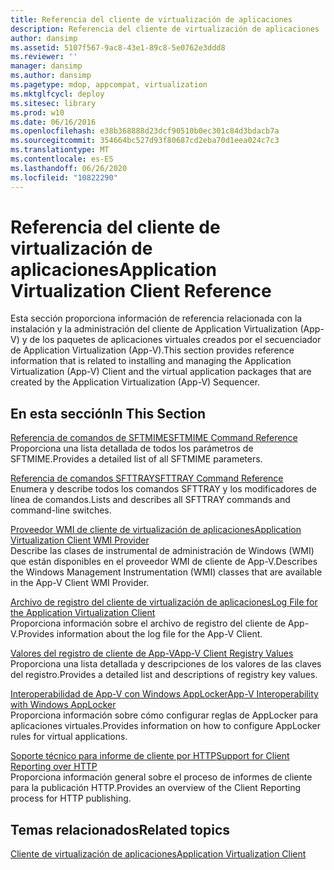 ```yaml
---
title: Referencia del cliente de virtualización de aplicaciones
description: Referencia del cliente de virtualización de aplicaciones
author: dansimp
ms.assetid: 5107f567-9ac8-43e1-89c8-5e0762e3ddd8
ms.reviewer: ''
manager: dansimp
ms.author: dansimp
ms.pagetype: mdop, appcompat, virtualization
ms.mktglfcycl: deploy
ms.sitesec: library
ms.prod: w10
ms.date: 06/16/2016
ms.openlocfilehash: e38b368888d23dcf90510b0ec301c84d3bdacb7a
ms.sourcegitcommit: 354664bc527d93f80687cd2eba70d1eea024c7c3
ms.translationtype: MT
ms.contentlocale: es-ES
ms.lasthandoff: 06/26/2020
ms.locfileid: "10822290"
---
```

# <span data-ttu-id="0b97a-103">Referencia del cliente de virtualización de aplicaciones</span><span class="sxs-lookup"><span data-stu-id="0b97a-103">Application Virtualization Client Reference</span></span>


<span data-ttu-id="0b97a-104">Esta sección proporciona información de referencia relacionada con la instalación y la administración del cliente de Application Virtualization (App-V) y de los paquetes de aplicaciones virtuales creados por el secuenciador de Application Virtualization (App-V).</span><span class="sxs-lookup"><span data-stu-id="0b97a-104">This section provides reference information that is related to installing and managing the Application Virtualization (App-V) Client and the virtual application packages that are created by the Application Virtualization (App-V) Sequencer.</span></span>

## <span data-ttu-id="0b97a-105">En esta sección</span><span class="sxs-lookup"><span data-stu-id="0b97a-105">In This Section</span></span>


<a href="" id="sftmime--command-reference"></a>[<span data-ttu-id="0b97a-106">Referencia de comandos de SFTMIME</span><span class="sxs-lookup"><span data-stu-id="0b97a-106">SFTMIME Command Reference</span></span>](sftmime--command-reference.md)  
<span data-ttu-id="0b97a-107">Proporciona una lista detallada de todos los parámetros de SFTMIME.</span><span class="sxs-lookup"><span data-stu-id="0b97a-107">Provides a detailed list of all SFTMIME parameters.</span></span>

<a href="" id="sfttray-command-reference"></a>[<span data-ttu-id="0b97a-108">Referencia de comandos SFTTRAY</span><span class="sxs-lookup"><span data-stu-id="0b97a-108">SFTTRAY Command Reference</span></span>](sfttray-command-reference.md)  
<span data-ttu-id="0b97a-109">Enumera y describe todos los comandos SFTTRAY y los modificadores de línea de comandos.</span><span class="sxs-lookup"><span data-stu-id="0b97a-109">Lists and describes all SFTTRAY commands and command-line switches.</span></span>

<a href="" id="application-virtualization-client-wmi-provider"></a>[<span data-ttu-id="0b97a-110">Proveedor WMI de cliente de virtualización de aplicaciones</span><span class="sxs-lookup"><span data-stu-id="0b97a-110">Application Virtualization Client WMI Provider</span></span>](application-virtualization-client-wmi-provider.md)  
<span data-ttu-id="0b97a-111">Describe las clases de instrumental de administración de Windows (WMI) que están disponibles en el proveedor WMI de cliente de App-V.</span><span class="sxs-lookup"><span data-stu-id="0b97a-111">Describes the Windows Management Instrumentation (WMI) classes that are available in the App-V Client WMI Provider.</span></span>

<a href="" id="log-file-for-the-application-virtualization-client"></a>[<span data-ttu-id="0b97a-112">Archivo de registro del cliente de virtualización de aplicaciones</span><span class="sxs-lookup"><span data-stu-id="0b97a-112">Log File for the Application Virtualization Client</span></span>](log-file-for-the-application-virtualization-client.md)  
<span data-ttu-id="0b97a-113">Proporciona información sobre el archivo de registro del cliente de App-V.</span><span class="sxs-lookup"><span data-stu-id="0b97a-113">Provides information about the log file for the App-V Client.</span></span>

<a href="" id="app-v-client-registry-values"></a>[<span data-ttu-id="0b97a-114">Valores del registro de cliente de App-V</span><span class="sxs-lookup"><span data-stu-id="0b97a-114">App-V Client Registry Values</span></span>](app-v-client-registry-values-sp1.md)  
<span data-ttu-id="0b97a-115">Proporciona una lista detallada y descripciones de los valores de las claves del registro.</span><span class="sxs-lookup"><span data-stu-id="0b97a-115">Provides a detailed list and descriptions of registry key values.</span></span>

<a href="" id="app-v-interoperability-with-windows-applocker"></a>[<span data-ttu-id="0b97a-116">Interoperabilidad de App-V con Windows AppLocker</span><span class="sxs-lookup"><span data-stu-id="0b97a-116">App-V Interoperability with Windows AppLocker</span></span>](app-v-interoperability-with-windows-applocker.md)  
<span data-ttu-id="0b97a-117">Proporciona información sobre cómo configurar reglas de AppLocker para aplicaciones virtuales.</span><span class="sxs-lookup"><span data-stu-id="0b97a-117">Provides information on how to configure AppLocker rules for virtual applications.</span></span>

<a href="" id="support-for-client-reporting-over-http"></a>[<span data-ttu-id="0b97a-118">Soporte técnico para informe de cliente por HTTP</span><span class="sxs-lookup"><span data-stu-id="0b97a-118">Support for Client Reporting over HTTP</span></span>](support-for-client-reporting-over-http.md)  
<span data-ttu-id="0b97a-119">Proporciona información general sobre el proceso de informes de cliente para la publicación HTTP.</span><span class="sxs-lookup"><span data-stu-id="0b97a-119">Provides an overview of the Client Reporting process for HTTP publishing.</span></span>

## <span data-ttu-id="0b97a-120">Temas relacionados</span><span class="sxs-lookup"><span data-stu-id="0b97a-120">Related topics</span></span>


[<span data-ttu-id="0b97a-121">Cliente de virtualización de aplicaciones</span><span class="sxs-lookup"><span data-stu-id="0b97a-121">Application Virtualization Client</span></span>](application-virtualization-client.md)

 

 





